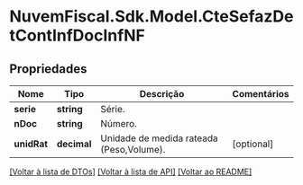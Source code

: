 # NuvemFiscal.Sdk.Model.CteSefazDetContInfDocInfNF

## Propriedades

Nome | Tipo | Descrição | Comentários
------------ | ------------- | ------------- | -------------
**serie** | **string** | Série. | 
**nDoc** | **string** | Número. | 
**unidRat** | **decimal** | Unidade de medida rateada (Peso,Volume). | [optional] 

[[Voltar à lista de DTOs]](../README.md#documentation-for-models) [[Voltar à lista de API]](../README.md#documentation-for-api-endpoints) [[Voltar ao README]](../README.md)

